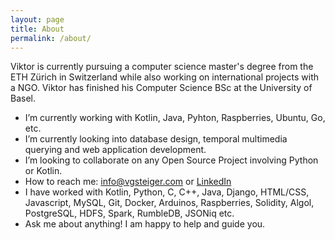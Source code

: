 ```yaml
---
layout: page
title: About
permalink: /about/
---
```


Viktor is currently pursuing a computer science master's degree from the ETH Zürich in Switzerland while also working on international projects with a NGO. Viktor has finished his Computer Science BSc at the University of Basel.

- I’m currently working with Kotlin, Java, Pyhton, Raspberries, Ubuntu, Go, etc.
- I’m currently looking into database design, temporal multimedia querying and web application development.
- I’m looking to collaborate on any Open Source Project involving Python or Kotlin.
- How to reach me: info@vgsteiger.com or [LinkedIn](https://www.linkedin.com/in/viktor-gsteiger/)
- I have worked with Kotlin, Python, C, C++, Java, Django, HTML/CSS, Javascript, MySQL, Git, Docker, Arduinos, Raspberries, Solidity, Algol, PostgreSQL, HDFS, Spark, RumbleDB, JSONiq etc.
- Ask me about anything! I am happy to help and guide you.

